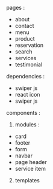 pages : 
- about
- contact
- menu
- product
- reservation
- search
- services
- testimonial

dependencies :
- swiper js
- react icon
- swiper js


components :
1. modules :
  - card
  - footer
  - form
  - navbar
  - page header
  - service item
2. templates
